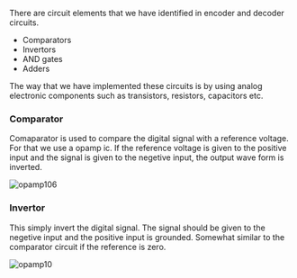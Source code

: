 There are circuit elements that we have identified in encoder and decoder circuits. 

- Comparators
- Invertors
- AND gates
- Adders

The way that we have implemented these circuits is by using analog electronic components such as transistors, resistors, capacitors etc.

### Comparator 

Comaparator is used to compare the digital signal with a reference voltage. For that we use a opamp ic. If the reference voltage is given to the positive input and the signal is given to the negetive input, the output wave form is inverted. 

![opamp106](https://user-images.githubusercontent.com/45971162/55793192-f79d5180-5adf-11e9-927e-3b19c456e265.gif)
### Invertor

This simply invert the digital signal. The signal should be given to the negetive input and the positive input is grounded. Somewhat similar to the comparator circuit if the reference is zero.

![opamp10](https://user-images.githubusercontent.com/45971162/55793378-5f539c80-5ae0-11e9-887b-ac840187e943.gif)

